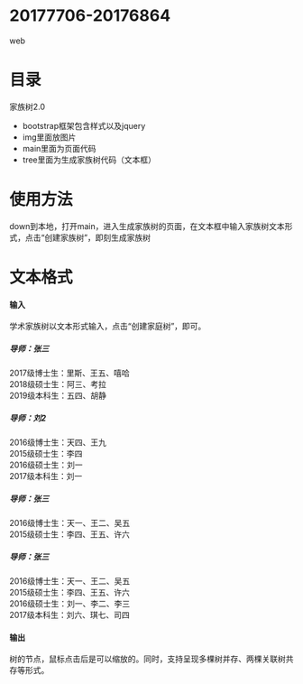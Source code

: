 # 20177706-20176864
web
# 目录
 家族树2.0
 * bootstrap框架包含样式以及jquery
 * img里面放图片
 * main里面为页面代码
 * tree里面为生成家族树代码（文本框）
 
 # 使用方法
 down到本地，打开main，进入生成家族树的页面，在文本框中输入家族树文本形式，点击“创建家族树”，即刻生成家族树
 
 # 文本格式
 #### 输入
 学术家族树以文本形式输入，点击“创建家庭树”，即可。
 
 ##### 导师：张三
 2017级博士生：里斯、王五、嘻哈  
 2018级硕士生：阿三、考拉  
 2019级本科生：五四、胡静

 ##### 导师：刘2
 2016级博士生：天四、王九  
 2015级硕士生：李四  
 2016级硕士生：刘一  
 2017级本科生：刘一

 ##### 导师：张三
 2016级博士生：天一、王二、吴五  
 2015级硕士生：李四、王五、许六

 ##### 导师：张三
 2016级博士生：天一、王二、吴五  
 2015级硕士生：李四、王五、许六  
 2016级硕士生：刘一、李二、李三  
 2017级本科生：刘六、琪七、司四
 
 #### 输出
 树的节点，鼠标点击后是可以缩放的。同时，支持呈现多棵树并存、两棵关联树共存等形式。
